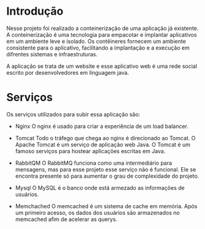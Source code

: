 
# Introdução
Nesse projeto foi realizado a conteinerização de uma aplicação já existente. A conteinerização é uma tecnologia para empacotar e implantar aplicativos em um ambiente leve e isolado. Os contêineres fornecem um ambiente consistente para o aplicativo, facilitando a implantação e a execução em difrentes sistemas e infraestruturas.

A aplicação se trata de um website e esse aplicativo web é uma rede social escrito por desenvolvedores em linguagem java. 

# Serviços
Os serviços utilizados para subir essa aplicação são:
- Nginx
  O nginx é usado para criar a experiência de um load balancer.

- Tomcat
  Todo o tráfego que chega ao nginx é direcionado ao Tomcat. O Apache Tomcat é um serviço de aplicação web Java. O Tomcat é um famoso serviços para hostear aplicações escritas em Java.

- RabbitQM
  O RabbitMQ funciona como uma intermediário para mensagens, mas para esse projeto esse serviço não é funcional. Ele se encontra presente só para aumentar o grau de complexidade do projeto.

- Mysql
  O MySQL é o banco onde está armezado as informações de usuários.

- Memchached
  O memcached é um sistema de cache em memória. Após um primeiro acesso, os dados dos usuários são armazenados no memcached afim de acelerar as querys.